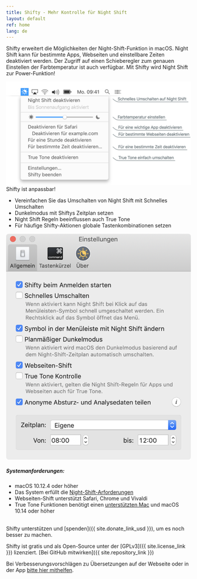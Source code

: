 ```yaml
---
title: Shifty - Mehr Kontrolle für Night Shift
layout: default
ref: home
lang: de
---
```

Shifty erweitert die Möglichkeiten der Night-Shift-Funktion in macOS. Night Shift kann für bestimmte Apps, Webseiten und einstellbare Zeiten deaktiviert werden. Der Zugriff auf einen Schieberegler zum genauen Einstellen der Farbtemperatur ist auch verfügbar. Mit Shifty wird Night Shift zur Power-Funktion!

<div id="screenshot-container">
  <img class="shifty-screenshot" src="images/shifty-screenshot-large.png"/>
</div>

<div class="row prefs-columns">
  <div class="col-sm-6 prefs-text">
    Shifty ist anpassbar!
    <ul>
      <li>Vereinfachen Sie das Umschalten von Night Shift mit Schnelles Umschalten</li>
      <li>Dunkelmodus mit Shiftys Zeitplan setzen</li>
      <li>Night Shift Regeln beeinflussen auch True Tone</li>
      <li>Für häufige Shifty-Aktionen globale Tastenkombinationen setzen</li>
    </ul>
  </div>
  <div class="col-sm-6">
    <img id="prefs-general" src="images/prefs-general-screenshot.png">
  </div>
</div>

##### Systemanforderungen:

* macOS 10.12.4 oder höher
* Das System erfüllt die [Night-Shift-Arforderungen](https://support.apple.com/HT207513#requirements)
* Webseiten-Shift unterstützt Safari, Chrome und Vivaldi
* True Tone Funktionen benötigt einen [unterstützten Mac](https://support.apple.com/HT208909) und macOS 10.14 oder höher

<br /> Shifty unterstützen und [spenden]({{ site.donate_link_usd }}), um es noch besser zu machen.

Shifty ist gratis und als Open-Source unter der [GPLv3]({{ site.license_link }}) lizenziert. [Bei GitHub mitwirken]({{ site.repository_link }})

Bei Verbesserungsvorschlägen zu Übersetzungen auf der Webseite oder in der App <a href="/translate">bitte hier mithelfen</a>.
